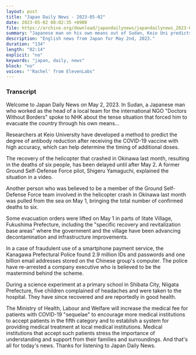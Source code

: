 ```yaml
---
layout: post
title: "Japan Daily News - 2023-05-02"
date: 2023-05-02 08:02:35 +0900
file: https://archive.org/download/japandailynews/japandailynews_2023-05-02.mp3
summary: "Japanese man on his own means out of Sudan, Keio Uni predicts antibody reduction from COVID-19 vaccine, helicopter recovery after delay, & more…"
description: "English news from Japan for May 2nd, 2023."
duration: "134"
length: "02:14"
explicit: "no"
keywords: "japan, daily, news"
block: "no"
voices: "'Rachel' from ElevenLabs"
---
```


### Transcript

Welcome to Japan Daily News on May 2, 2023. In Sudan, a Japanese man who worked as the head of a local team for the international NGO "Doctors Without Borders" spoke to NHK about the tense situation that forced him to evacuate the country through his own means...

Researchers at Keio University have developed a method to predict the degree of antibody reduction after receiving the COVID-19 vaccine with high accuracy, which can help determine the timing of additional doses.

The recovery of the helicopter that crashed in Okinawa last month, resulting in the deaths of six people, has been delayed until after May 2. A former Ground Self-Defense Force pilot, Shigeru Yamaguchi, explained the situation in a video.

Another person who was believed to be a member of the Ground Self-Defense Force team involved in the helicopter crash in Okinawa last month was pulled from the sea on May 1, bringing the total number of confirmed deaths to six.

Some evacuation orders were lifted on May 1 in parts of Iitate Village, Fukushima Prefecture, including the "specific recovery and revitalization base areas" where the government and the village have been advancing decontamination and infrastructure improvements.

In a case of fraudulent use of a smartphone payment service, the Kanagawa Prefectural Police found 2.9 million IDs and passwords and one billion email addresses stored on the Chinese group's computer. The police have re-arrested a company executive who is believed to be the mastermind behind the scheme.

During a science experiment at a primary school in Shibata City, Niigata Prefecture, five children complained of headaches and were taken to the hospital. They have since recovered and are reportedly in good health.

The Ministry of Health, Labour and Welfare will increase the medical fee for patients with COVID-19 "sequelae" to encourage more medical institutions to accept patients in the fifth category and to establish a system for providing medical treatment at local medical institutions. Medical institutions that accept such patients stress the importance of understanding and support from their families and surroundings. And that's all for today's news. Thanks for listening to Japan Daily News.
